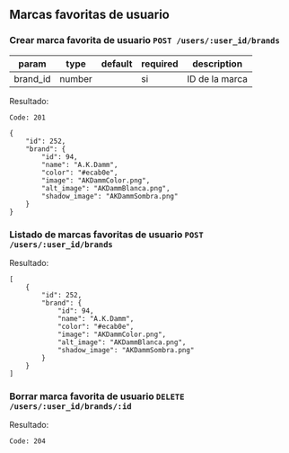 ## Marcas favoritas de usuario

### Crear marca favorita de usuario `POST /users/:user_id/brands`

| param | type | default | required | description |
| --- | --- | --- | --- | --- |
| brand_id | number | | si | ID de la marca |

Resultado:

    Code: 201

    {
        "id": 252,
        "brand": {
            "id": 94,
            "name": "A.K.Damm",
            "color": "#ecab0e",
            "image": "AKDammColor.png",
            "alt_image": "AKDammBlanca.png",
            "shadow_image": "AKDammSombra.png"
        }
    }

### Listado de marcas favoritas de usuario `POST /users/:user_id/brands`

Resultado:

    [
        {
            "id": 252,
            "brand": {
                "id": 94,
                "name": "A.K.Damm",
                "color": "#ecab0e",
                "image": "AKDammColor.png",
                "alt_image": "AKDammBlanca.png",
                "shadow_image": "AKDammSombra.png"
            }
        }
    ]

### Borrar marca favorita de usuario  `DELETE /users/:user_id/brands/:id`

Resultado:

    Code: 204
